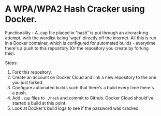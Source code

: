 # A WPA/WPA2 Hash Cracker using Docker.

Functionality - A .cap file placed in "hash" is put through an aircrack-ng attempt, with the wordlist being 'wget' directly off the internet.
All this is run in a Docker container, which is configured for automated builds - everytime there's a push to this repository (Or the repository you create by forking this).

Steps:
1) Fork this repository.
2) Create an account on Docker Cloud and link a new repository to the one you just forked.
3) Configure automated builds such that there's a build every time there's a push.
4) Add `.cap` files to `./hash` and commit to Github. Docker Cloud should've started a build at this point.
5) Look at Docker's build logs to see if the password was cracked.

